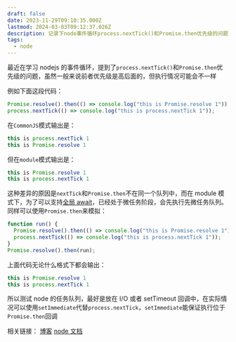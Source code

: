 ```yaml
---
draft: false
date: 2023-11-29T09:10:35.000Z
lastmod: 2024-03-03T09:12:37.026Z
description: 记录下node事件循环process.nextTick()和Promise.then优先级的问题
tags:
  - node
---
```


最近在学习 nodejs 的事件循环，提到了`process.nextTick()`和`Promise.then`优先级的问题，虽然一般来说前者优先级是高后面的，但执行情况可能会不一样

例如下面这段代码：

```js
Promise.resolve().then(() => console.log("this is Promise.resolve 1"));
process.nextTick(() => console.log("this is process.nextTick 1"));
```

在`CommonJS`模式输出是：

```js
this is process.nextTick 1
this is Promise.resolve 1
```

但在`module`模式输出是：

```js
this is Promise.resolve 1
this is process.nextTick 1
```

这种差异的原因是`nextTick`和`Promise.then`不在同一个队列中，而在 module 模式下，为了可以支持[全局 await](https://github.com/nodejs/node/blob/5e98a7432793c84efe504d551bb46dcfe2c04c09/lib/internal/modules/esm/module_job.js#L192)，已经处于微任务阶段，会先执行先微任务队列。
同样可以使用`Promise.then`来模拟：

```js
function run() {
  Promise.resolve().then(() => console.log("this is Promise.resolve 1"));
  process.nextTick(() => console.log("this is process.nextTick 1"));
}
Promise.resolve().then(run);
```

上面代码无论什么格式下都会输出：

```js
this is Promise.resolve 1
this is process.nextTick 1
```

所以测试 node 的任务队列，最好是放在 I/O 或者 setTimeout 回调中，在实际情况可以使用`setImmediate`代替`process.nextTick`，`setImmediate`能保证执行位于`Promise.then`回调

相关链接：
[博客](https://blog.platformatic.dev/the-nodejs-event-loop?source=personalized-newsletter&source-id=2023-11-23)
[node 文档](https://nodejs.org/en/docs/guides/event-loop-timers-and-nexttick/#process-nexttick)
